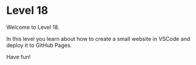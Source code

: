 # Level 18

Welcome to Level 18.

In this level you learn about how to create a small website in VSCode and deploy it to GitHub Pages.

Have fun!
